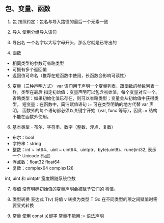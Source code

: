 ## 包、变量、函数
1. 包
按照约定：包名与导入路径的最后一个元素一致

2. 导入
使用分组导入语句

3. 导出名
一个名字以大写字母开头，那么它就是已导出的

4. 函数
- 相同类型的参数可省略类型
- 可拥有多个返回值
- 返回值可命名（推荐在短函数中使用，长函数会影响可读性）

5. 变量（三种声明方式）
var 语句用于声明一个变量列表，跟函数的参数列表一样，类型在最后
指定初始值：变量声明可以包含初始值，每个变量对应一个。
省略类型：如果初始化值已存在，则可以省略类型；变量会从初始值中获得类型。
短变量：在函数中，简洁赋值语句 := 可在类型明确的地方代替 var 声明。
      函数外的每个语句都必须以关键字开始（var, func 等等），因此 := 结构不能在函数外使用。

6. 基本类型 - 布尔、字符串、数字（整数、浮点、复数）
- 布尔：bool
- 字符串：string
- 整数：int ~ int64、uint ~ uint64、uintptr、byte(uint8)、rune(int32, 表示一个 Unicode 码点)
- 浮点数：float32 float64
- 复数：complex64 complex128

int, uint 和 uintptr 宽度跟随系统位数

7. 零值
没有明确初始值的变量声明会被赋予它们的 零值。

8. 类型转换
表达式 T(v) 将值 v 转换为类型 T
Go 在不同类型的项之间赋值时需要显式转换

9. 常量
使用 const 关键字
常量不能用 := 语法声明